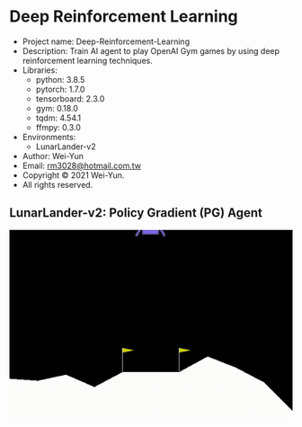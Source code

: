 # Deep Reinforcement Learning
* Project name: Deep-Reinforcement-Learning
* Description: Train AI agent to play  OpenAI Gym games by using deep reinforcement learning techniques. 
* Libraries:
  * python: 3.8.5
  * pytorch: 1.7.0
  * tensorboard: 2.3.0
  * gym: 0.18.0
  * tqdm: 4.54.1
  * ffmpy: 0.3.0
* Environments:
  * LunarLander-v2
* Author: Wei-Yun
* Email: rm3028@hotmail.com.tw
* Copyright © 2021 Wei-Yun.
* All rights reserved.

## LunarLander-v2: Policy Gradient (PG) Agent
![image](https://github.com/rm3028/Deep-Reinforcement-Learning/blob/master/results/PG_LunarLander-v2_210202_1733/record/openaigym.video.0.16880.video000000.gif)
